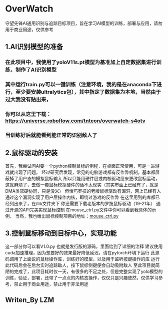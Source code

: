 # OverWatch
守望先锋AI通用识别与追踪目标项目，旨在学习AI模型的训练，部署与应用，请勿用于商业用途，仅供参考
## 1.AI识别模型的准备
### 在此项目中，我使用了yoloV11s.pt模型为基准加上自定数据集进行训练，制作了AI识别模型
### 其中运行train.py可以一键训练（注意环境，我的是在anaconda下进行，至少要安装ultralytics包），其中指定了数据集为本地，当然由于过大我没有贴出来，
### 你可以从这里下载：https://universe.roboflow.com/tnteon/overwatch-s4otv
### 当训练好后就能看到能正常的识别敌人了
## 2.鼠标驱动的安装
首先，我尝试问AI要一个python控制鼠标的例程，在桌面正常使用，可是一进游戏就出现了问题。
经过研究后发现，常见的电脑游戏都有反作弊机制，基本都屏蔽掉了用户态的模拟鼠标输入
所以只能用硬件层或内核驱动层来更改鼠标运动，这就麻烦了，去做一套鼠标模拟硬件的话不太现实（其实市面上已经有了，就是DMA类软硬协同，只是没米）
但恰巧罗技的老版鼠标驱动有漏洞，网上已经有人通过这个漏洞实现了用户层操作内核，即绕过游戏的反作弊
在这里用到的库都已经列出来了，在/lib文件夹下
你还需要下载老版本的罗技鼠标驱动（19-21年）
通过开源的API完美实现鼠标控制
在mouse_ctrl.py文件中你可以看到我具体的示例，
当然，我也给出鼠标控制项目的地址：[mouse_ctrl.py](https://github.com/ChengWeiJian03/MouseControl)
## 3.控制鼠标移动到目标中心，实现功能
这一部分你可以看V1.0.py
也就是发行版的源码，里面给到了详细的注释
建议使用cuda加速推理，因为想要好的效果最好降低延迟，请在pytorch环境下运行
此源码调用了上面说的鼠标操作库，训练好的模型，以及用于监听按键操作的库
运行此代码后会在后台实时追踪敌人，按下鼠标侧键便会自动吸附敌人
至此项目就简陋的完成了，此项目耗时仅一天，有很多的不足之处，但是完整实现了yolo模型的训练，验证，部署，还带了一点点的内核态操作，仅仅只是兴趣使然，仅供学习参考，禁止用于商业用途，禁止用于非法用途

## Writen_By LZM
